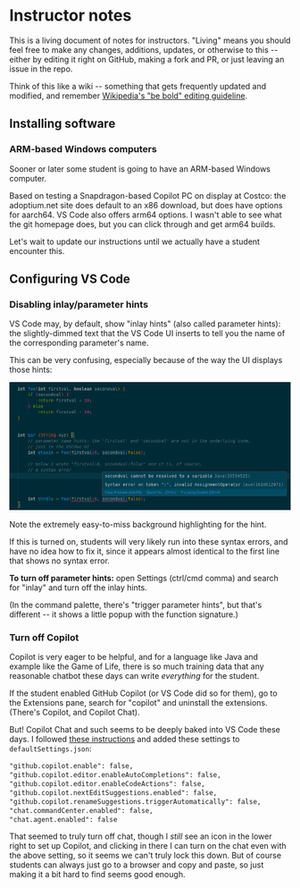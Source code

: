 # Instructor notes

This is a living document of notes for instructors. "Living" means you
should feel free to make any changes, additions, updates, or otherwise
to this -- either by editing it right on GitHub, making a fork and PR,
or just leaving an issue in the repo.

Think of this like a wiki -- something that gets frequently updated and
modified, and remember [Wikipedia's "be bold" editing
guideline](https://en.wikipedia.org/wiki/Wikipedia:Be_bold).

## Installing software

### ARM-based Windows computers

Sooner or later some student is going to have an ARM-based Windows computer.

Based on testing a Snapdragon-based Copilot PC on display at Costco: the
adoptium.net site does default to an x86 download, but does have options
for aarch64. VS Code also offers arm64 options. I wasn't able to see
what the git homepage does, but you can click through and get arm64
builds.

Let's wait to update our instructions until we actually have a student
encounter this.

## Configuring VS Code

### Disabling inlay/parameter hints

VS Code may, by default, show "inlay hints" (also called parameter
hints): the slightly-dimmed text that the VS Code UI inserts to tell you
the name of the corresponding parameter's name.

This can be very confusing, especially because of the way the UI
displays those hints:

![VS Code screenshot](images/vs-code-parameter-hints.png)

Note the extremely easy-to-miss background highlighting for the hint.

If this is turned on, students will very likely run into these syntax
errors, and have no idea how to fix it, since it appears almost
identical to the first line that shows no syntax error.

**To turn off parameter hints:** open Settings (ctrl/cmd comma) and
search for "inlay" and turn off the inlay hints.

(In the command palette, there's "trigger parameter hints", but that's
different -- it shows a little popup with the function signature.)

### Turn off Copilot

Copilot is very eager to be helpful, and for a language like Java and
example like the Game of Life, there is so much training data that any
reasonable chatbot these days can write *everything* for the student.

If the student enabled GitHub Copilot (or VS Code did so for them), go
to the Extensions pane, search for "copilot" and uninstall the
extensions. (There's Copilot, and Copilot Chat).

But! Copilot Chat and such seems to be deeply baked into VS Code these
days. I followed [these
instructions](https://stackoverflow.com/a/79449364) and added these
settings to `defaultSettings.json`:

```
"github.copilot.enable": false,
"github.copilot.editor.enableAutoCompletions": false,
"github.copilot.editor.enableCodeActions": false,
"github.copilot.nextEditSuggestions.enabled": false,
"github.copilot.renameSuggestions.triggerAutomatically": false,
"chat.commandCenter.enabled": false,
"chat.agent.enabled": false
```

That seemed to truly turn off chat, though I *still* see an icon in the
lower right to set up Copilot, and clicking in there I can turn on the
chat even with the above setting, so it seems we can't truly lock this
down. But of course students can always just go to a browser and copy
and paste, so just making it a bit hard to find seems good enough.
